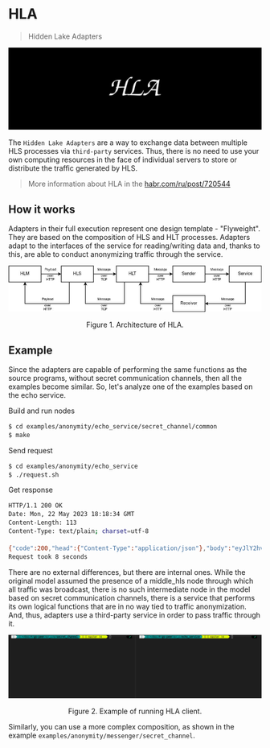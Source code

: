 # HLA

> Hidden Lake Adapters

<img src="images/hla_logo.png" alt="hla_logo.png"/>

The `Hidden Lake Adapters` are a way to exchange data between multiple HLS processes via `third-party` services. Thus, there is no need to use your own computing resources in the face of individual servers to store or distribute the traffic generated by HLS. 

> More information about HLA in the [habr.com/ru/post/720544](https://habr.com/ru/post/720544/ "Habr HLA")

## How it works

Adapters in their full execution represent one design template - "Flyweight". They are based on the composition of HLS and HLT processes.
Adapters adapt to the interfaces of the service for reading/writing data and, thanks to this, are able to conduct anonymizing traffic through the service.

<p align="center"><img src="images/hla_arch.jpg" alt="hla_arch.jpg"/></p>
<p align="center">Figure 1. Architecture of HLA.</p>

## Example 

Since the adapters are capable of performing the same functions as the source programs, without secret communication channels, then all the examples become similar. So, let's analyze one of the examples based on the echo service.

Build and run nodes
```bash
$ cd examples/anonymity/echo_service/secret_channel/common
$ make
```

Send request
```bash
$ cd examples/anonymity/echo_service
$ ./request.sh
```

Get response
```bash
HTTP/1.1 200 OK
Date: Mon, 22 May 2023 18:18:34 GMT
Content-Length: 113
Content-Type: text/plain; charset=utf-8

{"code":200,"head":{"Content-Type":"application/json"},"body":"eyJlY2hvIjoiaGVsbG8sIHdvcmxkISIsInJldHVybiI6MX0K"}
Request took 8 seconds
```

There are no external differences, but there are internal ones. While the original model assumed the presence of a middle_hls node through which all traffic was broadcast, there is no such intermediate node in the model based on secret communication channels, there is a service that performs its own logical functions that are in no way tied to traffic anonymization. And, thus, adapters use a third-party service in order to pass traffic through it.

<p align="center"><img src="images/hla_request.gif" alt="hla_request.gif"/></p>
<p align="center">Figure 2. Example of running HLA client.</p>

Similarly, you can use a more complex composition, as shown in the example `examples/anonymity/messenger/secret_channel`.
